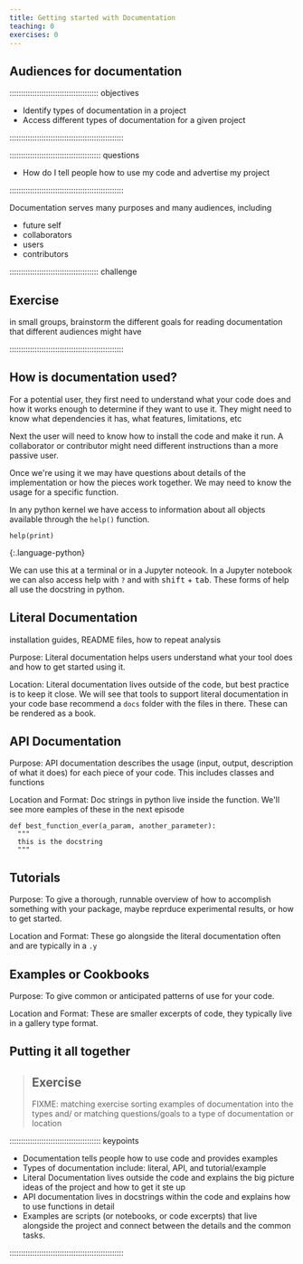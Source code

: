 ```yaml
---
title: Getting started with Documentation
teaching: 0
exercises: 0
---
```


## Audiences for documentation

::::::::::::::::::::::::::::::::::::::: objectives

- Identify types of documentation in a project
- Access different types of documentation for a given project

::::::::::::::::::::::::::::::::::::::::::::::::::

:::::::::::::::::::::::::::::::::::::::: questions

- How do I tell people how to use my code and advertise my project

::::::::::::::::::::::::::::::::::::::::::::::::::

Documentation serves many purposes and many audiences, including

- future self
- collaborators
- users
- contributors

:::::::::::::::::::::::::::::::::::::::  challenge

## Exercise

in small groups, brainstorm the different goals for reading documentation that different audiences might have

::::::::::::::::::::::::::::::::::::::::::::::::::

## How is documentation used?

For a potential user, they first need to understand what your code does and how it works enough to determine if they want to use it.  They might need to know what dependencies it has, what features, limitations, etc

Next the user will need to know how to install the code and make it run. A collaborator or contributor might need different instructions than a more passive user.

Once we're using it we may have questions about details of the implementation or how the pieces work together.  We may need to know the usage for a specific function.

In any python kernel we have access to information about all objects available through the `help()` function.

```
help(print)
```
{:.language-python}

We can use this at a terminal or in a Jupyter noteook.  In a Jupyter notebook we can also access help with `?` and with <kbd>shift</kbd> + <kbd>tab</kbd>. These forms of help all use the docstring in python.

<!-- Introducing documentation and motivation
Take an analysis, extract a piece
To a function
Doc
Then show help -->

## Literal Documentation

installation guides, README files, how to repeat analysis

Purpose: Literal documentation helps users understand what your tool does and how to get started using it.

Location: Literal documentation lives outside of the code, but best practice is to keep it close. We will see that tools to support literal documentation in your code base recommend a `docs` folder with the files in there.  These can be rendered as a book.

## API Documentation

Purpose: API documentation describes the usage (input, output, description of what it does) for each piece of your code.  This includes classes and functions

Location and Format: Doc strings in python live inside the function. We'll see more eamples of these in the next episode

``` challenge
def best_function_ever(a_param, another_parameter):
  """
  this is the docstring
  """
```

## Tutorials

Purpose: To give a thorough, runnable overview of how to accomplish something with your package, maybe reprduce experimental results, or how to get started.

Location and Format: These go alongside the literal documentation often and are typically in a `.y`

## Examples or Cookbooks

Purpose: To give common or anticipated patterns of use for your code.

Location and Format: These are smaller excerpts of code, they typically live in a gallery type format.

## Putting it all together

> ## Exercise
> 
> FIXME: matching exercise sorting examples of documentation into the types and/ or matching questions/goals to a type of documentation or location



:::::::::::::::::::::::::::::::::::::::: keypoints

- Documentation tells people how to use code and provides examples
- Types of documentation include: literal, API,  and tutorial/example
- Literal Documentation lives outside the code and explains the big picture ideas of the project and how to get it ste up
- API documentation lives in docstrings within the code and explains how to use functions in detail
- Examples are scripts (or notebooks, or code excerpts) that live alongside the project and connect between the details and the common tasks.

::::::::::::::::::::::::::::::::::::::::::::::::::


